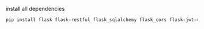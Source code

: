 
install all dependencies
```bash
pip install flask flask-restful flask_sqlalchemy flask_cors flask-jwt-extended
```